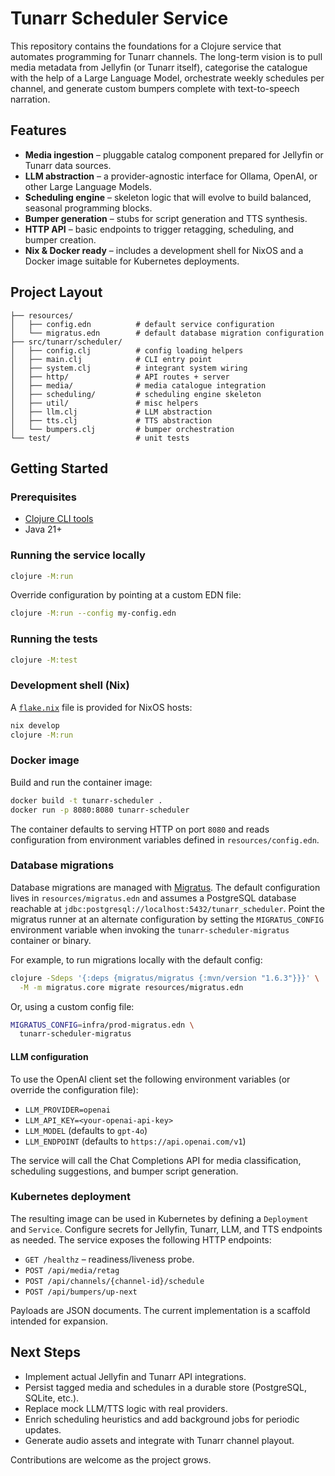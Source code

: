 # Tunarr Scheduler Service

This repository contains the foundations for a Clojure service that automates
programming for Tunarr channels. The long-term vision is to pull media metadata
from Jellyfin (or Tunarr itself), categorise the catalogue with the help of a
Large Language Model, orchestrate weekly schedules per channel, and generate
custom bumpers complete with text-to-speech narration.

## Features

* **Media ingestion** – pluggable catalog component prepared for Jellyfin or
  Tunarr data sources.
* **LLM abstraction** – a provider-agnostic interface for Ollama, OpenAI, or
  other Large Language Models.
* **Scheduling engine** – skeleton logic that will evolve to build balanced,
  seasonal programming blocks.
* **Bumper generation** – stubs for script generation and TTS synthesis.
* **HTTP API** – basic endpoints to trigger retagging, scheduling, and bumper
  creation.
* **Nix & Docker ready** – includes a development shell for NixOS and a Docker
  image suitable for Kubernetes deployments.

## Project Layout

```
├── resources/
│   ├── config.edn          # default service configuration
│   └── migratus.edn        # default database migration configuration
├── src/tunarr/scheduler/
│   ├── config.clj          # config loading helpers
│   ├── main.clj            # CLI entry point
│   ├── system.clj          # integrant system wiring
│   ├── http/               # API routes + server
│   ├── media/              # media catalogue integration
│   ├── scheduling/         # scheduling engine skeleton
│   ├── util/               # misc helpers
│   ├── llm.clj             # LLM abstraction
│   ├── tts.clj             # TTS abstraction
│   └── bumpers.clj         # bumper orchestration
└── test/                   # unit tests
```

## Getting Started

### Prerequisites

* [Clojure CLI tools](https://clojure.org/guides/install_clojure)
* Java 21+

### Running the service locally

```bash
clojure -M:run
```

Override configuration by pointing at a custom EDN file:

```bash
clojure -M:run --config my-config.edn
```

### Running the tests

```bash
clojure -M:test
```

### Development shell (Nix)

A [`flake.nix`](flake.nix) file is provided for NixOS hosts:

```bash
nix develop
clojure -M:run
```

### Docker image

Build and run the container image:

```bash
docker build -t tunarr-scheduler .
docker run -p 8080:8080 tunarr-scheduler
```

The container defaults to serving HTTP on port `8080` and reads configuration
from environment variables defined in `resources/config.edn`.

### Database migrations

Database migrations are managed with
[Migratus](https://github.com/yogthos/migratus). The default configuration lives
in `resources/migratus.edn` and assumes a PostgreSQL database reachable at
`jdbc:postgresql://localhost:5432/tunarr_scheduler`. Point the migratus runner
at an alternate configuration by setting the `MIGRATUS_CONFIG` environment
variable when invoking the `tunarr-scheduler-migratus` container or binary.

For example, to run migrations locally with the default config:

```bash
clojure -Sdeps '{:deps {migratus/migratus {:mvn/version "1.6.3"}}}' \
  -M -m migratus.core migrate resources/migratus.edn
```

Or, using a custom config file:

```bash
MIGRATUS_CONFIG=infra/prod-migratus.edn \
  tunarr-scheduler-migratus
```

#### LLM configuration

To use the OpenAI client set the following environment variables (or override
the configuration file):

* `LLM_PROVIDER=openai`
* `LLM_API_KEY=<your-openai-api-key>`
* `LLM_MODEL` (defaults to `gpt-4o`)
* `LLM_ENDPOINT` (defaults to `https://api.openai.com/v1`)

The service will call the Chat Completions API for media classification,
scheduling suggestions, and bumper script generation.

### Kubernetes deployment

The resulting image can be used in Kubernetes by defining a `Deployment` and
`Service`. Configure secrets for Jellyfin, Tunarr, LLM, and TTS endpoints as
needed. The service exposes the following HTTP endpoints:

* `GET /healthz` – readiness/liveness probe.
* `POST /api/media/retag`
* `POST /api/channels/{channel-id}/schedule`
* `POST /api/bumpers/up-next`

Payloads are JSON documents. The current implementation is a scaffold intended
for expansion.

## Next Steps

* Implement actual Jellyfin and Tunarr API integrations.
* Persist tagged media and schedules in a durable store (PostgreSQL, SQLite,
  etc.).
* Replace mock LLM/TTS logic with real providers.
* Enrich scheduling heuristics and add background jobs for periodic updates.
* Generate audio assets and integrate with Tunarr channel playout.

Contributions are welcome as the project grows.
